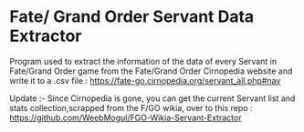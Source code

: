 # Fate/ Grand Order Servant Data Extractor

Program used to extract the information of the data of every Servant in Fate/Grand Order game from the Fate/Grand Order Cirnopedia website and write it to a .csv file : https://fate-go.cirnopedia.org/servant_all.php#nav

Update :- Since Cirnopedia is gone, you can get the current Servant list and stats collection,scrapped from the F/GO wikia, over to this repo : https://github.com/WeebMogul/FGO-Wikia-Servant-Extractor
